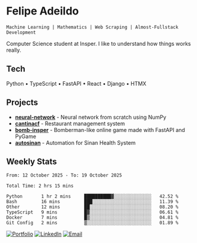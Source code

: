 # Felipe Adeildo

```
Machine Learning | Mathematics | Web Scraping | Almost-Fullstack Development
```

Computer Science student at Insper. I like to understand how things works really.

## Tech
Python • TypeScript • FastAPI • React • Django • HTMX

## Projects
- **[neural-network](https://github.com/felipeadeildo/neural-network)** - Neural network from scratch using NumPy
- **[cantinacf](https://github.com/felipeadeildo/cantinacf)** - Restaurant management system
- **[bomb-insper](https://github.com/insper-dev/bomb)** - Bomberman-like online game made with FastAPI and PyGame 
- **[autosinan](https://github.com/felipeadeildo/autosinan)** - Automation for Sinan Health System

## Weekly Stats
<!--START_SECTION:waka-->

```ansi
From: 12 October 2025 - To: 19 October 2025

Total Time: 2 hrs 15 mins

Python       1 hr 2 mins     ██████████▓░░░░░░░░░░░░░░   42.52 %
Bash         16 mins         ███░░░░░░░░░░░░░░░░░░░░░░   11.39 %
Other        12 mins         ██░░░░░░░░░░░░░░░░░░░░░░░   08.20 %
TypeScript   9 mins          █▓░░░░░░░░░░░░░░░░░░░░░░░   06.61 %
Docker       7 mins          █▒░░░░░░░░░░░░░░░░░░░░░░░   04.81 %
Git Config   2 mins          ▒░░░░░░░░░░░░░░░░░░░░░░░░   01.89 %
```

<!--END_SECTION:waka-->

[![Portfolio](https://img.shields.io/badge/felipeadeildo.com-FF6B6B?style=flat-square&logo=firefox&logoColor=white)](https://felipeadeildo.com)
[![LinkedIn](https://img.shields.io/badge/LinkedIn-0077B5?style=flat-square&logo=linkedin&logoColor=white)](https://linkedin.com/in/felipeadeildo)
[![Email](https://img.shields.io/badge/Email-D14836?style=flat-square&logo=gmail&logoColor=white)](mailto:contato@felipeadeildo.com)
